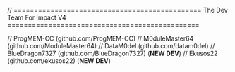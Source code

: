 // ============================================== The Dev Team For Impact V4 ===============================================


 
 
// ProgMEM-CC (github.com/ProgMEM-CC)
//  M0duleMaster64 (github.com/ModuleMaster64)
//  DataM0del (github.com/datam0del)
//  BlueDragon7327 (github.com/BlueDragon7327) (**NEW DEV**)
//  Ekusos22 (github.com/ekusos22) (**NEW DEV**) 
